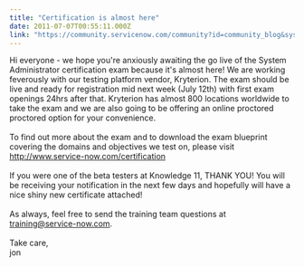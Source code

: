 ```yaml
---
title: "Certification is almost here"
date: 2011-07-07T00:55:11.000Z
link: "https://community.servicenow.com/community?id=community_blog&sys_id=432e2a6ddbd0dbc01dcaf3231f9619e3"
---
```

<p>Hi everyone - we hope you're anxiously awaiting the go live of the System Administrator certification exam because it's almost here! We are working feverously with our testing platform vendor, Kryterion. The exam should be live and ready for registration mid next week (July 12th) with first exam openings 24hrs after that. Kryterion has almost 800 locations worldwide to take the exam and we are also going to be offering an online proctored proctored option for your convenience. <br/><br/><span>To find out more about the exam and to download the exam blueprint covering the domains and objectives we test on, please visit </span><a title="k-external-small" class="jive-link-external-small" href="http://www.service-now.com/certification" rel="nofollow" target="_blank">http://www.service-now.com/certification</a><span> </span><br/><br/>If you were one of the beta testers at Knowledge 11, THANK YOU! You will be receiving your notification in the next few days and hopefully will have a nice shiny new certificate attached!<br/><br/><span>As always, feel free to send the training team questions at </span><a title="k-email-small" class="jive-link-email-small" href="mailto:training@service-now.com">training@service-now.com</a><span>.</span><br/><br/>Take care,<br/>jon</p>